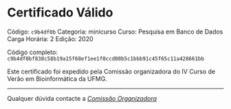 # Certificado Válido

Código: `c9b4df0b`
Categoria: minicurso
Curso: Pesquisa em Banco de Dados
Carga Horária: 2
Edição: 2020


Código completo: `c9b4df0bf838c58b19a15f68ef1ee1f0ccd08b5c1bbb91c45f65c11a428661bb`


Este certificado foi expedido pela Comissão organizadora do IV Curso de Verão em Bioinformática da UFMG.

----

Qualquer dúvida contacte a [_Comissão Organizadora_](<mailto:cursobioinfoufmg@gmail.com$subject=[Certificados]>)

